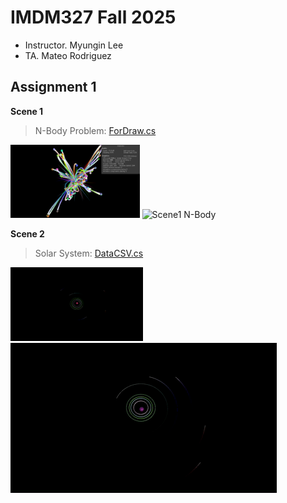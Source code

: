 # IMDM327 Fall 2025 

- Instructor. Myungin Lee
- TA. Mateo Rodriguez

## Assignment 1

**Scene 1**

> N-Body Problem: [ForDraw.cs](https://github.com/schen011/IMDM327-2025F/blob/main/Assets/ForDraw.cs)

<img src="https://github.com/schen011/IMDM327-2025F/blob/main/.images/Scene%201.png?raw=true" width="41%"> ![Scene1 N-Body](https://github.com/schen011/IMDM327-2025F/blob/main/.images/Scene%201%20gif.gif?raw=true)

**Scene 2**

> Solar System: [DataCSV.cs](https://github.com/schen011/IMDM327-2025F/blob/main/Assets/DataCSV.cs)

<img src="https://github.com/schen011/IMDM327-2025F/blob/main/.images/Scene%202.png?raw=true" width="42%"> ![Scene2 Solar System](https://github.com/schen011/IMDM327-2025F/blob/main/.images/Scene%202%20gif.gif?raw=true)

